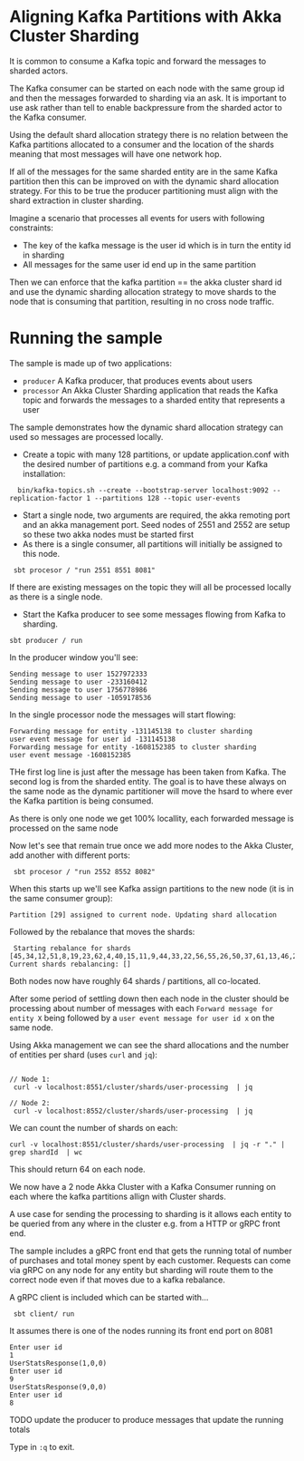# Aligning Kafka Partitions with Akka Cluster Sharding 

It is common to consume a Kafka topic and forward the messages to sharded actors. 

The Kafka consumer can be started on each node with the same group id
and then the messages forwarded to sharding via an ask. It is important to use  ask
rather than tell to enable backpressure from the sharded actor to the Kafka consumer. 

Using the default shard allocation strategy there is no relation between the Kafka partitions
allocated to a consumer and the location of the shards meaning that most messages will 
have one network hop.

If all of the messages for the same sharded entity are in the same Kafka partition then
this can be improved on with the dynamic shard allocation strategy.
For this to be true the producer partitioning must align with the shard extraction 
in cluster sharding. 

Imagine a scenario that processes all events for users with following constraints:
 * The key of the kafka message is the user id which is in turn the entity id in sharding
 * All messages for the same user id end up in the same partition
 
Then we can enforce that the kafka partition == the akka cluster shard id and use the dynamic
sharding allocation strategy to move shards to the node that is consuming that partition, resulting
in no cross node traffic.

# Running the sample 

The sample is made up of two applications:
* `producer` A Kafka producer, that produces events about users 
* `processor` An Akka Cluster Sharding application that reads the Kafka topic and forwards the messages to a sharded
              entity that represents a user
              
The sample demonstrates how the dynamic shard allocation strategy can used so messages are processed locally.

* Create a topic with many 128 partitions, or update application.conf with the desired number of
  partitions e.g. a command from your Kafka installation:
  
```
  bin/kafka-topics.sh --create --bootstrap-server localhost:9092 --replication-factor 1 --partitions 128 --topic user-events
```
  
* Start a single node, two arguments are required, the akka remoting port and an akka management port. 
  Seed nodes of 2551 and 2552 are setup so these two akka nodes must be started first 
* As there is a single consumer, all partitions will initially be assigned to this node.

```
 sbt procesor / "run 2551 8551 8081"
```

If there are existing messages on the topic they will all be processed locally as there is a single node.

* Start the Kafka producer to see some messages flowing from Kafka to sharding.

```
sbt producer / run
```

In the producer window you'll see:

```
Sending message to user 1527972333
Sending message to user -233160412
Sending message to user 1756778986
Sending message to user -1059178536
```

In the single processor node the messages will start flowing:

```
Forwarding message for entity -131145138 to cluster sharding
user event message for user id -131145138
Forwarding message for entity -1608152385 to cluster sharding
user event message -1608152385
```

THe first log line is just after the message has been taken from Kafka.
The second log is from the sharded entity. The goal is to have these
always on the same node as the dynamic partitioner will move the hsard to where ever the
Kafka partition is being consumed.

As there is only one node we get 100% locallity, each forwarded message is processed on the same node

Now let's see that remain true once we add more nodes to the Akka Cluster, add another with different ports:

```
 sbt procesor / "run 2552 8552 8082"
```

When this starts up we'll see Kafka assign partitions to the new node (it is in the same consumer group):

```
Partition [29] assigned to current node. Updating shard allocation
```

Followed by the rebalance that moves the shards:

```
 Starting rebalance for shards [45,34,12,51,8,19,23,62,4,40,15,11,9,44,33,22,56,55,26,50,37,61,13,46,24,35,16,5,10,59,48,21,54,43,57,32,49,6,36,1,39,17,25,60,14,47,31,58,53,42,0,20,27,2,38,18,30,7,29,41,63,3,52,28]. Current shards rebalancing: []
```

Both nodes now have roughly 64 shards / partitions, all co-located.

After some period of settling down then each node in the cluster should be processing about number of messages
with each `Forward message for entity X` being followed by a `user event message for user id x` on the same node.

Using Akka management we can see the shard allocations and the number of entities per shard (uses `curl` and `jq`):

```

// Node 1:
 curl -v localhost:8551/cluster/shards/user-processing  | jq

// Node 2:
 curl -v localhost:8552/cluster/shards/user-processing  | jq
```

We can count the number of shards on each:

```
curl -v localhost:8551/cluster/shards/user-processing  | jq -r "." | grep shardId  | wc
```

This should return 64 on each node.


We now have a 2 node Akka Cluster with a Kafka Consumer running on each where the kafka partitions allign
with Cluster shards.

A use case for sending the processing to sharding is it allows each entity to be queried from any where in the cluster
e.g. from a HTTP or gRPC front end.

The sample includes a gRPC front end that gets the running total of number of purchases and total money spent
by each customer. Requests can come via gRPC on any node for any entity but sharding will route them to
the correct node even if that moves due to a kafka rebalance.

A gRPC client is included which can be started with...

```
 sbt client/ run
```

It assumes there is one of the nodes running its front end port on 8081

```
Enter user id
1
UserStatsResponse(1,0,0)
Enter user id
9
UserStatsResponse(9,0,0)
Enter user id
8
```

TODO update the producer to produce messages that update the running totals

Type in `:q` to exit.


